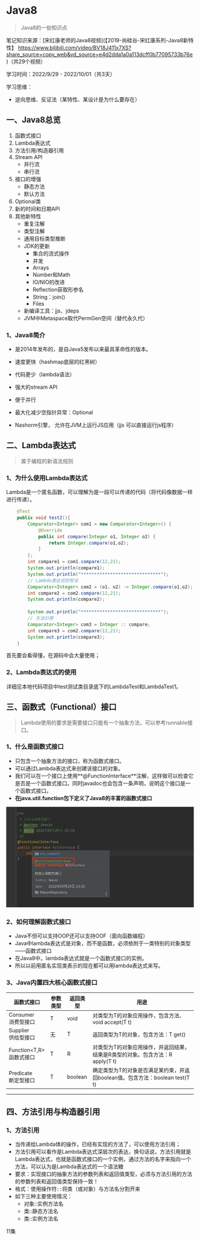 # Java8

> Java8的一些知识点

笔记知识来源：[宋红康老师的Java8视频](【2019-尚硅谷-宋红康系列-Java8新特性】 https://www.bilibili.com/video/BV18J411x7XS?share_source=copy_web&vd_source=e4d2dda1a0a113dcff0b77095733b76e)（共29个视频）

学习时间：2022/9/29 - 2022/10/01（共3天）



学习思维：

- 逆向思维、反证法（某特性、某设计是为什么要存在）

## 一、Java8总览

1. 函数式接口
2. Lambda表达式
3. 方法引用/构造器引用
4. Stream API
   - 并行流
   - 串行流
5. 接口的增强
   - 静态方法
   - 默认方法
6. Optional类
7. 新的时间和日期API
8. 其他新特性
   - 重复注解
   - 类型注解
   - 通用目标类型推断
   - JDK的更新
     - 集合的流式操作
     - 并发
     - Arrays
     - Number和Math
     - IO/NIO的改进
     - Reflection获取形参名
     - String：join()
     - Files
   - 新编译工具：jjs、jdeps
   - JVM中Metaspace取代PermGen空间（替代永久代）



### 1、Java8简介

- 是2014年发布的，是自Java5发布以来最具革命性的版本。

- 速度更快（hashmap底层的红黑树）
- 代码更少（lambda语法）
- 强大的stream API
- 便于并行
- 最大化减少空指针异常：Optional
- Nashorm引擎， 允许在JVM上运行JS应用（jjs 可以直接运行js程序）



## 二、Lambda表达式

> 属于编程的新语法规则

### 1、为什么使用Lambda表达式

Lambda是一个匿名函数，可以理解为是一段可以传递的代码（将代码像数据一样进行传递）。

```java
	@Test
    public void test2(){
        Comparator<Integer> com1 = new Comparator<Integer>() {
            @Override
            public int compare(Integer o1, Integer o2) {
                return Integer.compare(o1,o2);
            }
        };
        int compare1 = com1.compare(12,21);
        System.out.println(compare1);
        System.out.println("******************************");
        // Lambda表达式的写法
        Comparator<Integer> com2 = (o1, o2) -> Integer.compare(o1,o2);
        int compare2 = com2.compare(12,21);
        System.out.println(compare2);

        System.out.println("******************************");
        // 方法引用
        Comparator<Integer> com3 = Integer :: compare;
        int compare3 = com2.compare(12,21);
        System.out.println(compare3);
    }
```

首先要会看得懂，在源码中会大量使用；

### 2、Lambda表达式的使用

详细见本地代码项目中test测试类目录底下的LambdaTest和LambdaTest1。



## 三、函数式（Functional）接口

> Lambda使用的要求是需要接口只能有一个抽象方法，可以参考runnable接口。

### 1、什么是函数式接口

- 只包含一个抽象方法的接口，称为函数式接口。
- 可以通过Lambda表达式来创建该接口的对象。
- 我们可以在一个接口上使用**@FunctionInterface**注解，这样做可以检查它是否是一个函数式接口。同时javadoc也会包含一条声明，说明这个接口是一个函数式接口。
- **在java.util.function包下定义了Java8的丰富的函数式接口**

![image-20220929234437187](.\images\Java8函数式接口1)

### 2、如何理解函数式接口

- Java不但可以支持OOP还可以支持OOF（面向函数编程）
- Java中lambda表达式是对象，而不是函数，必须依附于一类特别的对象类型——函数式接口
- 在Java8中，lambda表达式就是一个函数式接口的实例。
- 所以以前用匿名实现类表示的现在都可以用lambda表达式来写。

### 3、Java内置四大核心函数式接口

| 函数式接口                    | 参数类型 | 返回类型 | 用途                                                         |
| ----------------------------- | -------- | -------- | ------------------------------------------------------------ |
| Consumer<T><br />消费型接口   | T        | void     | 对类型为T的对象应用操作，包含方法、void accept(T t)          |
| Supplier<T><br />供给型接口   | 无       | T        | 返回类型为T的对象，包含方法：T get()                         |
| Function<T,R><br />函数式接口 | T        | R        | 对类型为T的对象应用操作，并返回结果，结果是R类型的对象。包含方法：R apply(T t) |
| Predicate<T><br />断定型接口  | T        | boolean  | 确定类型为T的对象是否满足某约束，并返回boolean值。包含方法：boolean test(T t) |

---



## 四、方法引用与构造器引用

### 1、方法引用

- 当传递给Lambda体的操作，已经有实现的方法了，可以使用方法引用；
- 方法引用可以看作是Lambda表达式深层次的表达，换句话说，方法引用就是Lambda表达式，也就是函数式接口的一个实例，通过方法的名字来指向一个方法，可以认为是Lambda表达式的一个语法糖
- 要求：实现接口的抽象方法的参数列表和返回值类型，必须与方法引用的方法的参数列表和返回值类型保持一致！
- 格式：使用操作符`::`将类（或对象）与方法名分割开来
- 如下三种主要使用情况：
  - 对象::实例方法名
  - 类::静态方法名
  - 类::实例方法名



11集




